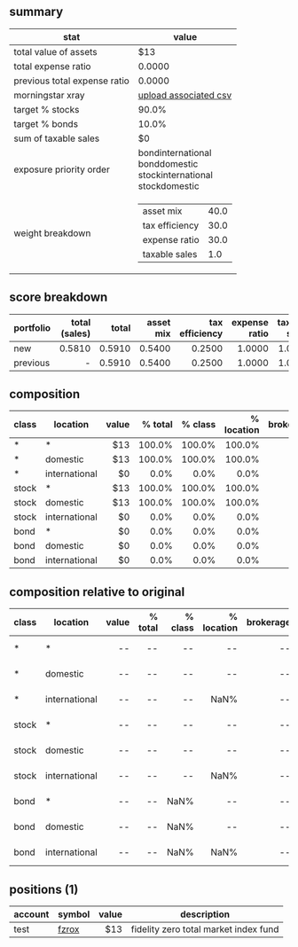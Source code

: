 ## summary
|stat|value|
|---|---|
|total value of assets|$13|
|total expense ratio|0.0000|
|previous total expense ratio|0.0000|
|morningstar xray|[upload associated csv](https://www.tdameritrade.com/education/tools-and-calculators/morningstar-instant-xray.page)|
|target % stocks|90.0%|
|target % bonds|10.0%|
|sum of taxable sales|$0|
|exposure priority order|bondinternational<br/>bonddomestic<br/>stockinternational<br/>stockdomestic|
|weight breakdown|<table><tr><td>asset mix</td><td>40.0</td></tr><tr><td>tax efficiency</td><td>30.0</td></tr><tr><td>expense ratio</td><td>30.0</td></tr><tr><td>taxable sales</td><td>1.0</td></tr></table>|
## score breakdown
|portfolio|total (sales)|total|asset mix|tax efficiency|expense ratio|taxable sales|
|---|---:|---:|---:|---:|---:|---:|
|new|0.5810|0.5910|0.5400|0.2500|1.0000|1.0000|
|previous|-|0.5910|0.5400|0.2500|1.0000|1.0000|


## composition
|class|location|value|% total|% class|% location|brokerage|ira|roth|
|---|---|---:|---:|---:|---:|---:|---:|---:|
|*|*|$13|100.0%|100.0%|100.0%|0.0%|0.0%|100.0%|
|*|domestic|$13|100.0%|100.0%|100.0%|0.0%|0.0%|100.0%|
|*|international|$0|0.0%|0.0%|0.0%|0.0%|0.0%|0.0%|
|stock|*|$13|100.0%|100.0%|100.0%|0.0%|0.0%|100.0%|
|stock|domestic|$13|100.0%|100.0%|100.0%|0.0%|0.0%|100.0%|
|stock|international|$0|0.0%|0.0%|0.0%|0.0%|0.0%|0.0%|
|bond|*|$0|0.0%|0.0%|0.0%|0.0%|0.0%|0.0%|
|bond|domestic|$0|0.0%|0.0%|0.0%|0.0%|0.0%|0.0%|
|bond|international|$0|0.0%|0.0%|0.0%|0.0%|0.0%|0.0%|

## composition relative to original
|class|location|value|% total|% class|% location|brokerage|ira|roth|
|---|---|---:|---:|---:|---:|---:|---:|---:|
|*|*|--|--|--|--|--|--|--|
|*|domestic|--|--|--|--|--|--|--|
|*|international|--|--|--|NaN%|--|--|--|
|stock|*|--|--|--|--|--|--|--|
|stock|domestic|--|--|--|--|--|--|--|
|stock|international|--|--|--|NaN%|--|--|--|
|bond|*|--|--|NaN%|--|--|--|--|
|bond|domestic|--|--|NaN%|--|--|--|--|
|bond|international|--|--|NaN%|NaN%|--|--|--|

## positions (1)
|account|symbol|value|description|
|---|---|---:|---|
|test|[fzrox](https://finance.yahoo.com/quote/fzrox?p=fzrox)|$13|fidelity zero total market index fund|

